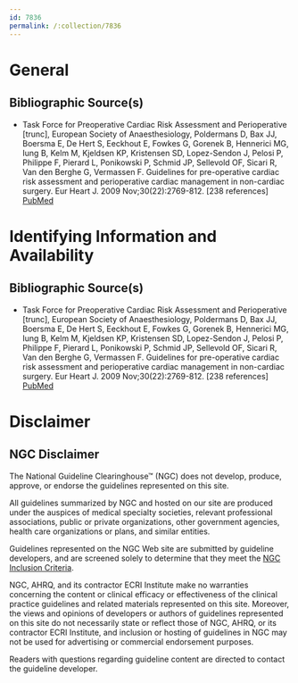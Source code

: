```yaml
---
id: 7836
permalink: /:collection/7836
---
```


# General

## Bibliographic Source(s)

- Task Force for Preoperative Cardiac Risk Assessment and Perioperative [trunc], European Society of Anaesthesiology, Poldermans D, Bax JJ, Boersma E, De Hert S, Eeckhout E, Fowkes G, Gorenek B, Hennerici MG, Iung B, Kelm M, Kjeldsen KP, Kristensen SD, Lopez-Sendon J, Pelosi P, Philippe F, Pierard L, Ponikowski P, Schmid JP, Sellevold OF, Sicari R, Van den Berghe G, Vermassen F. Guidelines for pre-operative cardiac risk assessment and perioperative cardiac management in non-cardiac surgery. Eur Heart J. 2009 Nov;30(22):2769-812. [238 references] [ PubMed ](http://www.ncbi.nlm.nih.gov/entrez/query.fcgi?cmd=Retrieve&db=pubmed&dopt=Abstract&list_uids=19713421)

# Identifying Information and Availability

## Bibliographic Source(s)

- Task Force for Preoperative Cardiac Risk Assessment and Perioperative [trunc], European Society of Anaesthesiology, Poldermans D, Bax JJ, Boersma E, De Hert S, Eeckhout E, Fowkes G, Gorenek B, Hennerici MG, Iung B, Kelm M, Kjeldsen KP, Kristensen SD, Lopez-Sendon J, Pelosi P, Philippe F, Pierard L, Ponikowski P, Schmid JP, Sellevold OF, Sicari R, Van den Berghe G, Vermassen F. Guidelines for pre-operative cardiac risk assessment and perioperative cardiac management in non-cardiac surgery. Eur Heart J. 2009 Nov;30(22):2769-812. [238 references] [ PubMed ](http://www.ncbi.nlm.nih.gov/entrez/query.fcgi?cmd=Retrieve&db=pubmed&dopt=Abstract&list_uids=19713421)

# Disclaimer

## NGC Disclaimer

The National Guideline Clearinghouse™ (NGC) does not develop, produce, approve, or endorse the guidelines represented on this site.

All guidelines summarized by NGC and hosted on our site are produced under the auspices of medical specialty societies, relevant professional associations, public or private organizations, other government agencies, health care organizations or plans, and similar entities.

Guidelines represented on the NGC Web site are submitted by guideline developers, and are screened solely to determine that they meet the [NGC Inclusion Criteria](/help-and-about/summaries/inclusion-criteria).

NGC, AHRQ, and its contractor ECRI Institute make no warranties concerning the content or clinical efficacy or effectiveness of the clinical practice guidelines and related materials represented on this site. Moreover, the views and opinions of developers or authors of guidelines represented on this site do not necessarily state or reflect those of NGC, AHRQ, or its contractor ECRI Institute, and inclusion or hosting of guidelines in NGC may not be used for advertising or commercial endorsement purposes.

Readers with questions regarding guideline content are directed to contact the guideline developer.

